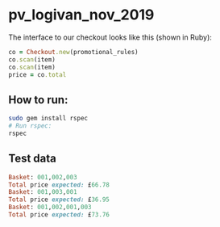 # pv_logivan_nov_2019
The interface to our checkout looks like this (shown in Ruby):
```ruby
co = Checkout.new(promotional_rules)
co.scan(item)
co.scan(item)
price = co.total
```
## How to run:
```bash
sudo gem install rspec
# Run rspec:
rspec 
```
Test data
---------
```ruby
Basket: 001,002,003
Total price expected: £66.78
Basket: 001,003,001
Total price expected: £36.95
Basket: 001,002,001,003
Total price expected: £73.76
```
